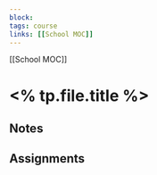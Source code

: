```yaml
---
block: 
tags: course
links: [[School MOC]]
---
```


[[School MOC]]
# <% tp.file.title %>

## Notes


## Assignments
